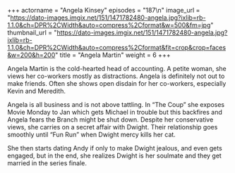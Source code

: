 +++
actorname = "Angela Kinsey"
episodes = "187\n"
image_url = "https://dato-images.imgix.net/151/1471782480-angela.jpg?ixlib=rb-1.1.0&ch=DPR%2CWidth&auto=compress%2Cformat&w=500&fm=jpg"
thumbnail_url = "https://dato-images.imgix.net/151/1471782480-angela.jpg?ixlib=rb-1.1.0&ch=DPR%2CWidth&auto=compress%2Cformat&fit=crop&crop=faces&w=200&h=200"
title = "Angela Martin"
weight = 6
+++

Angela Martin is the cold-hearted head of accounting. A petite woman, she views her co-workers mostly as distractions. Angela is definitely not out to make friends. Often she shows open disdain for her co-workers, especially Kevin and Meredith. 

Angela is all business and is not above tattling. In “The Coup” she exposes Movie Monday to Jan which gets Michael in trouble but this backfires and Angela fears the Branch might be shut down. Despite her conservative views, she carries on a secret affair with Dwight. Their relationship goes smoothly until “Fun Run” when Dwight mercy kills her cat.

She then starts dating Andy if only to make Dwight jealous, and even gets engaged, but in the end, she realizes Dwight is her soulmate and they get married in the series finale.